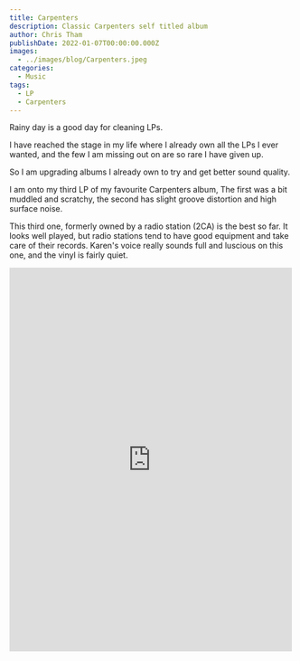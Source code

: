 ```yaml
---
title: Carpenters
description: Classic Carpenters self titled album
author: Chris Tham
publishDate: 2022-01-07T00:00:00.000Z
images:
  - ../images/blog/Carpenters.jpeg
categories:
  - Music
tags:
  - LP
  - Carpenters
---
```

Rainy day is a good day for cleaning LPs.

I have reached the stage in my life where I already own all the LPs I ever wanted, and the few I am missing out on are so rare I have given up.

So I am upgrading albums I already own to try and get better sound quality.

I am onto my third LP of my favourite Carpenters album, The first was a bit muddled and scratchy, the second has slight groove distortion and high surface noise.

This third one, formerly owned by a radio station (2CA) is the best so far. It looks well played, but radio stations tend to have good equipment and take care of their records. Karen's voice really sounds full and luscious on this one, and the vinyl is fairly quiet.

<iframe src="https://www.facebook.com/plugins/post.php?href=https%3A%2F%2Fwww.facebook.com%2Fchris1.tham%2Fposts%2Fpfbid02rT7Nz3GrTsjTw6MEkF2TCK22UEVXKrwZGStV4shJUANpSmbyaDjj4kETnBVzrxZel&show_text=true&width=500" width="500" height="679" style="border:none;overflow:hidden" scrolling="no" frameborder="0" allowfullscreen="true" allow="autoplay; clipboard-write; encrypted-media; picture-in-picture; web-share"></iframe>

